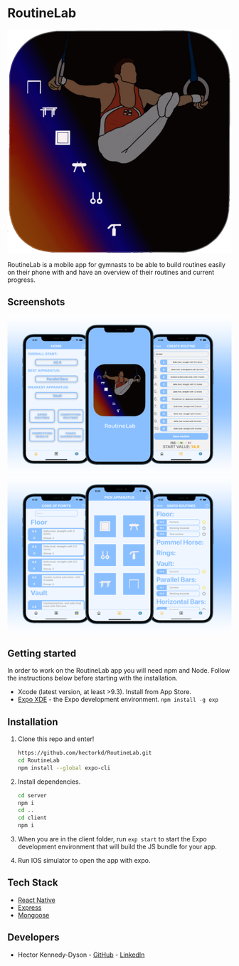 # RoutineLab

<p align="center">
  <img src="images/RoutineLab-Logo.png" />
</p>

RoutineLab is a mobile app for gymnasts to be able to build routines easily on their phone with and have an overview of their routines and current progress.

## Screenshots

<p align="center">
  <img src="images/screenshot-readme-1.png" />
  <img src="images/screenshot-readme-2.png" />
</p>

## Getting started

In order to work on the RoutineLab app you will need npm and Node. Follow the instructions below before starting with the installation.

- Xcode (latest version, at least >9.3). Install from App Store.
- [Expo XDE](https://www.expo.io) - the Expo development environment.
  `npm install -g exp`

## Installation

1. Clone this repo and enter!

   ```bash
   https://github.com/hectorkd/RoutineLab.git
   cd RoutineLab
   npm install --global expo-cli
   ```

2. Install dependencies.

   ```bash
   cd server
   npm i
   cd ..
   cd client
   npm i
   ```

3. When you are in the client folder, run `exp start` to start the Expo development environment that will build the JS bundle for your app.

4. Run IOS simulator to open the app with expo.

## Tech Stack

- [React Native](https://facebook.github.io/react-native/)
- [Express](https://expressjs.com/)
- [Mongoose](https://mongoosejs.com/)

## Developers

- Hector Kennedy-Dyson - [GitHub](https://github.com/hectorkd) - [LinkedIn](https://www.linkedin.com/in/hector-kennedy-dyson-a0148112a/)
